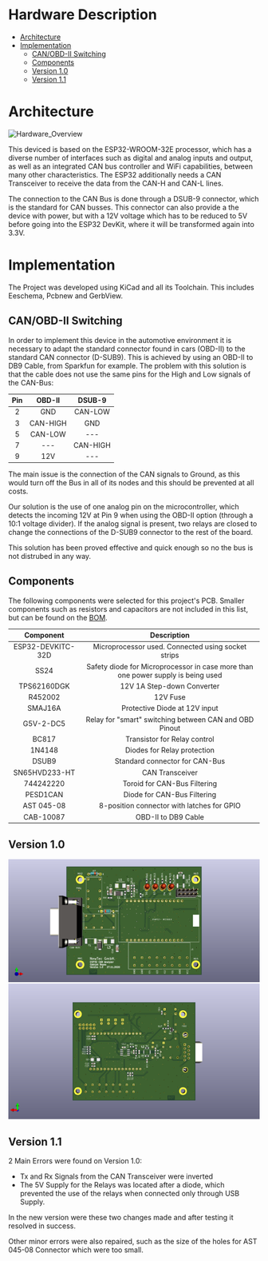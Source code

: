 # Hardware Description

- [Architecture](#Architecture)
- [Implementation](#Implementation)
    - [CAN/OBD-II Switching](#CAN/OBD-II-Switching)
    - [Components](#Components)
    - [Version 1.0](#Version-1.0)
    - [Version 1.1](#Version-1.1)

# Architecture
![Hardware_Overview](http://www.plantuml.com/plantuml/proxy?cache=no&src=https://raw.githubusercontent.com/NewTec-GmbH/esp32-can-iot/master/Coding/fw/doc/design/Hardware_Overview.plantuml)

This deviced is based on the ESP32­-WROOM-­32E processor, which has a diverse number of interfaces such as digital and analog inputs and output, as well as an integrated CAN bus controller and WiFi capabilities, between many other characteristics. The ESP32 additionally needs a CAN Transceiver to receive the data from the CAN-H and CAN-L lines. 

The connection to the CAN Bus is done through a DSUB-9 connector, which is the standard for CAN busses. This connector can also provide a the device with power, but with a 12V voltage which has to be reduced to 5V before going into the ESP32 DevKit, where it will be transformed again into 3.3V.

# Implementation
The Project was developed using KiCad and all its Toolchain. This includes Eeschema, Pcbnew and GerbView.

## CAN/OBD-II Switching
In order to implement this device in the automotive environment it is necessary to adapt the standard connector found in cars (OBD-II) to the standard CAN connector (D-SUB9).
This is achieved by using an OBD-II to DB9 Cable, from Sparkfun for example. The problem with this solution is that the cable does not use the same pins for the High and Low signals of the CAN-Bus:

| Pin | OBD-II | DSUB-9 |
| :------: | :------: | :------: |
| 2 | GND | CAN-LOW |
| 3 | CAN-HIGH | GND |
| 5 | CAN-LOW | --- |
| 7 | --- | CAN-HIGH |
| 9 | 12V | --- |

The main issue is the connection of the CAN signals to Ground, as this would turn off the Bus in all of its nodes and this should be prevented at all costs. 

Our solution is the use of one analog pin on the microcontroller, which detects the incoming 12V at Pin 9 when using the OBD-II option (through a 10:1 voltage divider). If the analog signal is present, two relays are closed to change the connections of the D-SUB9 connector to the rest of the board.

This solution has been proved effective and quick enough so no the bus is not distrubed in any way.

## Components

The following components were selected for this project's PCB. Smaller components such as resistors and capacitors are not included in this list, but can be found on the [BOM](./010_Implementation/BOM.xlsx).

| Component | Description |
| :---------------: | :---------------: |
| ESP32-DEVKITC-32D | Microprocessor used. Connected using socket strips |
| SS24 | Safety diode for Microprocessor in case more than one power supply is being used |
| TPS62160DGK | 12V 1A Step-down Converter |
| R452002 | 12V Fuse |
| SMAJ16A | Protective Diode at 12V input |
| G5V-2-DC5 | Relay for "smart" switching between CAN and OBD Pinout |
| BC817 | Transistor for Relay control |
| 1N4148 | Diodes for Relay protection |
| DSUB9 | Standard connector for CAN-Bus |
| SN65HVD233-HT | CAN Transceiver |
| 744242220 | Toroid for CAN-Bus Filtering |
| PESD1CAN | Diode for CAN-Bus Filtering |
| AST 045-08 | 8-position connector with latches for GPIO |
| CAB-10087 | OBD-II to DB9 Cable |

## Version 1.0
![Version 1.0_Front](../Coding/fw/doc/Media/PCB_Front.png) 
![Version 1.0_Back](../Coding/fw/doc/Media/PCB_Back.png)

## Version 1.1
2 Main Errors were found on Version 1.0:
* Tx and Rx Signals from the CAN Transceiver were inverted
* The 5V Supply for the Relays was located after a diode, which prevented the use of the relays when connected only through USB Supply. 

In the new version were these two changes made and after testing it resolved in success.

Other minor errors were also repaired, such as the size of the holes for AST 045-08 Connector which were too small. 
